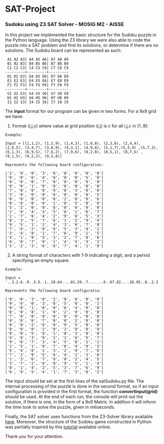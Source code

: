 # SAT-Project
### Sudoku using Z3 SAT Solver - MOSIG M2 - AISSE

In this project we implemented the basic structure for the Sudoku puzzle in the Python language. Using the Z3 library we were also able to code the puzzle into a SAT problem and find its solutions, or determine if there are no solutions. The Sudoku board can be represented as such:

```
 A1 A2 A3| A4 A5 A6| A7 A8 A9
 B1 B2 B3| B4 B5 B6| B7 B8 B9   
 C1 C2 C3| C4 C5 C6| C7 C8 C9   
---------+---------+---------   
 D1 D2 D3| D4 D5 D6| D7 D8 D9   
 E1 E2 E3| E4 E5 E6| E7 E8 E9   
 F1 F2 F3| F4 F5 F6| F7 F8 F9   
---------+---------+---------   
 G1 G2 G3| G4 G5 G6| G7 G8 G9   
 H1 H2 H3| H4 H5 H6| H7 H8 H9   
 I1 I2 I3| I4 I5 I6| I7 I8 I9 
```
The **input** format for our program can be given in two forms. For a 9x9 grid we have:

1) Format (i,j,c) where value at grid position (i,j) is c for all i,j,c in [1..9]:

```
Example:

Input = [(1,1,2), (1,2,9), (1,4,3), (1,6,8), (2,3,6), (2,4,4), (2,8,5), (3,4,7), (3,8,9), (4,3,1), (4,9,8), (5,1,7),(5,5,9) ,(5,7,3), (6,1,3), (6,9,5), (7,6,2), (7,9,6), (8,2,8), (8,5,1), (8,7,5) ,(9,1,5), (9,2,2), (9,5,8)]

Represents the following board configuration:

['2', '9', '0', '3', '0', '8', '0', '0', '0']
['0', '0', '6', '4', '0', '0', '0', '5', '0']
['0', '0', '0', '7', '0', '0', '0', '9', '0']
['0', '0', '1', '0', '0', '0', '0', '0', '8']
['7', '0', '0', '0', '9', '0', '3', '0', '0']
['3', '0', '0', '0', '0', '0', '0', '0', '5']
['0', '0', '0', '0', '0', '2', '0', '0', '6']
['0', '8', '0', '0', '1', '0', '5', '0', '0']
['5', '2', '0', '0', '8', '0', '0', '0', '0']
['2', '9', '4', '3', '5', '8', '1', '6', '7']
['1', '7', '6', '4', '2', '9', '8', '5', '3']
['8', '3', '5', '7', '6', '1', '2', '9', '4']
['9', '5', '1', '2', '4', '3', '6', '7', '8']
['7', '6', '2', '8', '9', '5', '3', '4', '1']
['3', '4', '8', '1', '7', '6', '9', '2', '5']
['4', '1', '9', '5', '3', '2', '7', '8', '6']
['6', '8', '7', '9', '1', '4', '5', '3', '2']
['5', '2', '3', '6', '8', '7', '4', '1', '9']
```
2) A string format of characters with 1-9 indicating a digit, and a period specifying an empty square. 

```
Example:

Input = '..3.2.6..9..3.5..1..18.64....81.29..7.......8..67.82....26.95..8..2.3..9..5.1.3..'

Represents the following board configuratio:

['0', '0', '3', '0', '2', '0', '6', '0', '0']
['9', '0', '0', '3', '0', '5', '0', '0', '1']
['0', '0', '1', '8', '0', '6', '4', '0', '0']
['0', '0', '8', '1', '0', '2', '9', '0', '0']
['7', '0', '0', '0', '0', '0', '0', '0', '8']
['0', '0', '6', '7', '0', '8', '2', '0', '0']
['0', '0', '2', '6', '0', '9', '5', '0', '0']
['8', '0', '0', '2', '0', '3', '0', '0', '9']
['0', '0', '5', '0', '1', '0', '3', '0', '0']
['4', '8', '3', '9', '2', '1', '6', '5', '7']
['9', '6', '7', '3', '4', '5', '8', '2', '1']
['2', '5', '1', '8', '7', '6', '4', '9', '3']
['5', '4', '8', '1', '3', '2', '9', '7', '6']
['7', '2', '9', '5', '6', '4', '1', '3', '8']
['1', '3', '6', '7', '9', '8', '2', '4', '5']
['3', '7', '2', '6', '8', '9', '5', '1', '4']
['8', '1', '4', '2', '5', '3', '7', '6', '9']
['6', '9', '5', '4', '1', '7', '3', '8', '2']
```

 The input should be set at the first lines of the satSudoku.py file. The internal processing of the puzzle is done in the second format, so if an input configuration is provided in the first format, the function __convertInput(grid)__ should be used. At the end of each run, the console will print out the solution, if there is one, in the form of a 9x9 Matrix. In addition it will inform the time took to solve the puzzle, given in miliseconds. 

 Finally, the SAT solver uses functions from the Z3-Solver library available [here](https://pypi.org/project/z3-solver/). Moreover, the structure of the Sudoku game constructed in Python was partially inspired by this [tutorial](https://norvig.com/sudoku.html) available online. 

 Thank you for your attention. 
